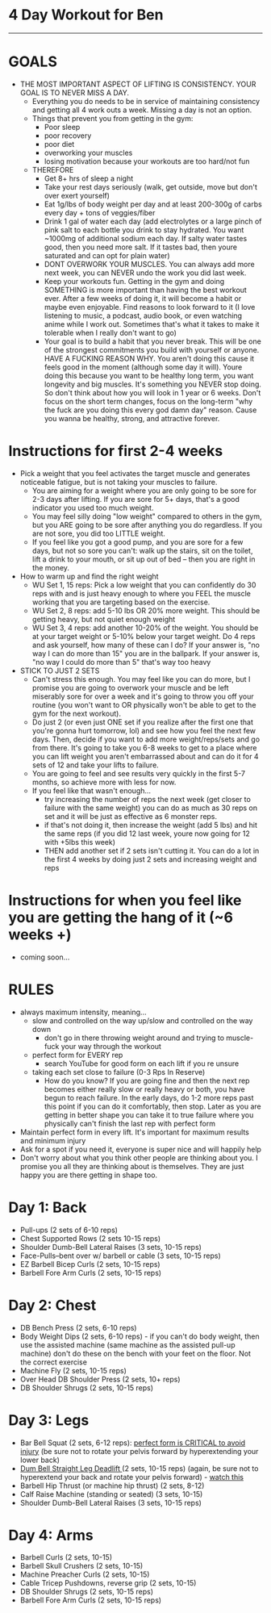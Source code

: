 # 4 Day Workout for Ben
---
# GOALS
- THE MOST IMPORTANT ASPECT OF LIFTING IS CONSISTENCY. YOUR GOAL IS TO NEVER MISS A DAY.
	- Everything you do needs to be in service of maintaining consistency and getting all 4 work outs a week. Missing a day is not an option.
	- Things that prevent you from getting in the gym:
		- Poor sleep
		- poor recovery
		- poor diet
		- overworking your muscles
		- losing motivation because your workouts are too hard/not fun
	- THEREFORE
		- Get 8+ hrs of sleep a night
		- Take your rest days seriously (walk, get outside, move but don't over exert yourself)
		- Eat 1g/lbs of body weight per day and at least 200-300g of carbs every day + tons of veggies/fiber
		- Drink 1 gal of water each day (add electrolytes or a large pinch of pink salt to each bottle you drink to stay hydrated. You want ~1000mg of additional sodium each day. If salty water tastes good, then you need more salt. If it tastes bad, then youre saturated and can opt for plain water)
		- DONT OVERWORK YOUR MUSCLES. You can always add more next week, you can NEVER undo the work you did last week.
		- Keep your workouts fun. Getting in the gym and doing SOMETHING is more important than having the best workout ever. After a few weeks of doing it, it will become a habit or maybe even enjoyable. Find reasons to look forward to it (I love listening to music, a podcast, audio book, or even watching anime while I work out. Sometimes that's what it takes to make it tolerable when I really don't want to go)
		- Your goal is to build a habit that you never break. This will be one of the strongest commitments you build with yourself or anyone. HAVE A FUCKING REASON WHY. You aren't doing this cause it feels good in the moment (although some day it will). Youre doing this because you want to be healthy long term, you want longevity and big muscles. It's something you NEVER stop doing. So don't think about how you will look in 1 year or 6 weeks. Don't focus on the short term changes, focus on the long-term "why the fuck are you doing this every god damn day" reason. Cause you wanna be healthy, strong, and attractive forever.

# Instructions for first 2-4 weeks
- Pick a weight that you feel activates the target muscle and generates noticeable fatigue, but is not taking your muscles to failure. 
	- You are aiming for a weight where you are only going to be sore for 2-3 days after lifting. If you are sore for 5+ days, that's a good indicator you used too much weight.
	- You may feel silly doing "low weight" compared to others in the gym, but you ARE going to be sore after anything you do regardless. If you are not sore, you did too LITTLE weight.
	- If you feel like you got a good pump, and you are sore for a few days, but not so sore you can't: walk up the stairs, sit on the toilet, lift a drink to your mouth, or sit up out of bed – then you are right in the money.
- How to warm up and find the right weight
	- WU Set 1, 15 reps: Pick a low weight that you can confidently do 30 reps with and is just heavy enough to where you FEEL the muscle working that you are targeting based on the exercise. 
	- WU Set 2, 8 reps: add 5-10 lbs OR 20% more weight. This should be getting heavy, but not quiet enough weight
	- WU Set 3, 4 reps: add another 10-20% of the weight. You should be at your target weight or 5-10% below your target weight. Do 4 reps and ask yourself, how many of these can I do? If your answer is, "no way I can do more than 15" you are in the ballpark. If your answer is, "no way I could do more than 5" that's way too heavy
- STICK TO JUST 2 SETS
	- Can't stress this enough. You may feel like you can do more, but I promise you are going to overwork your muscle and be left miserably sore for over a week and it's going to throw you off your routine (you won't want to OR physically won't be able to get to the gym for the next workout).
	- Do just 2 (or even just ONE set if you realize after the first one that you're gonna hurt tomorrow, lol) and see how you feel the next few days. Then, decide if you want to add more weight/reps/sets and go from there. It's going to take you 6-8 weeks to get to a place where you can lift weight you aren't embarrassed about and can do it for 4 sets of 12 and take your lifts to failure.
	- You are going to feel and see results very quickly in the first 5-7 months, so achieve more with less for now.
	- If you feel like that wasn't enough...
		- try increasing the number of reps the next week (get closer to failure with the same weight) you can do as much as 30 reps on set and it will be just as effective as 6 monster reps.
		- if that's not doing it, then increase the weight (add 5 lbs) and hit the same reps (if you did 12 last week, youre now going for 12 with +5lbs this week)
		- THEN add another set if 2 sets isn't cutting it. You can do a lot in the first 4 weeks by doing just 2 sets and increasing weight and reps

# Instructions for when you feel like you are getting the hang of it (~6 weeks +)
- coming soon...

# RULES
- always maximum intensity, meaning... 
	- slow and controlled on the way up/slow and controlled on the way down
		- don't go in there throwing weight around and trying to muscle-fuck your way through the workout
	- perfect form for EVERY rep
		- search YouTube for good form on each lift if you re unsure
	- taking each set close to failure (0-3 Rps In Reserve)
		- How do you know? If you are going fine and then the next rep becomes either really slow or really heavy or both, you have begun to reach failure. In the early days, do 1-2 more reps past this point if you can do it comfortably, then stop. Later as you are getting in better shape you can take it to true failure where you physically can't finish the last rep with perfect form
- Maintain perfect form in every lift. It's important for maximum results and minimum injury
- Ask for a spot if you need it, everyone is super nice and will happily help
- Don't worry about what you think other people are thinking about you. I promise you all they are thinking about is themselves. They are just happy you are there getting in shape too.

# Day 1: Back
- Pull-ups (2 sets of 6-10 reps)
- Chest Supported Rows (2 sets 10-15 reps)
- Shoulder Dumb-Bell Lateral Raises (3 sets, 10-15 reps)
- Face-Pulls–bent over w/ barbell or cable (3 sets, 10-15 reps)
- EZ Barbell Bicep Curls (2 sets, 10-15 reps)
- Barbell Fore Arm Curls (2 sets, 10-15 reps)

# Day 2: Chest
- DB Bench Press (2 sets, 6-10 reps)
- Body Weight Dips (2 sets, 6-10 reps) - if you can't do body weight, then use the assisted machine (same machine as the assisted pull-up machine) don't do these on the bench with your feet on the floor. Not the correct exercise
- Machine Fly (2 sets, 10-15 reps)
- Over Head DB Shoulder Press (2 sets, 10+ reps)
- DB Shoulder Shrugs (2 sets, 10-15 reps)

# Day 3: Legs
- Bar Bell Squat (2 sets, 6-12 reps): [perfect form is CRITICAL to avoid injury](https://www.youtube.com/shorts/MLoZuAkIyZI?feature=share) (be sure not to rotate your pelvis forward by hyperextending your lower back)
- [Dum Bell Straight Leg Deadlift ](https://youtu.be/CN_7cz3P-1U) (2 sets, 10-15 reps) (again, be sure not to hyperextend your back and rotate your pelvis forward) - [watch this](https://youtu.be/Ka6GhzIfh-c)
- Barbell Hip Thrust (or machine hip thrust) (2 sets, 8-12)
- Calf Raise Machine (standing or seated) (3 sets, 10-15)
- Shoulder Dumb-Bell Lateral Raises (3 sets, 10-15 reps)

# Day 4: Arms
- Barbell Curls (2 sets, 10-15)
- Barbell Skull Crushers (2 sets, 10-15)
- Machine Preacher Curls (2 sets, 10-15)
- Cable Tricep Pushdowns, reverse grip (2 sets, 10-15)
- DB Shoulder Shrugs (2 sets, 10-15 reps)
- Barbell Fore Arm Curls (2 sets, 10-15 reps)
